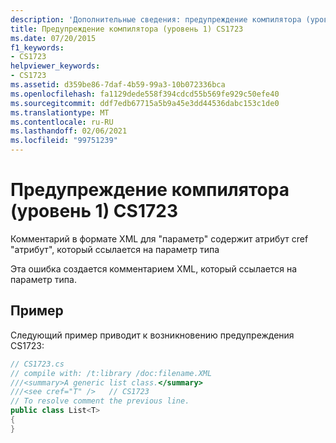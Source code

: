 ```yaml
---
description: 'Дополнительные сведения: предупреждение компилятора (уровень 1) CS1723'
title: Предупреждение компилятора (уровень 1) CS1723
ms.date: 07/20/2015
f1_keywords:
- CS1723
helpviewer_keywords:
- CS1723
ms.assetid: d359be86-7daf-4b59-99a3-10b072336bca
ms.openlocfilehash: fa1129dede558f394cdcd55b569fe929c50efe40
ms.sourcegitcommit: ddf7edb67715a5b9a45e3dd44536dabc153c1de0
ms.translationtype: MT
ms.contentlocale: ru-RU
ms.lasthandoff: 02/06/2021
ms.locfileid: "99751239"
---
```

# <a name="compiler-warning-level-1-cs1723"></a>Предупреждение компилятора (уровень 1) CS1723

Комментарий в формате XML для "параметр" содержит атрибут cref "атрибут", который ссылается на параметр типа  
  
 Эта ошибка создается комментарием XML, который ссылается на параметр типа.  
  
## <a name="example"></a>Пример  

 Следующий пример приводит к возникновению предупреждения CS1723:  
  
```csharp  
// CS1723.cs  
// compile with: /t:library /doc:filename.XML  
///<summary>A generic list class.</summary>  
///<see cref="T" />   // CS1723  
// To resolve comment the previous line.  
public class List<T>
{  
}  
```
